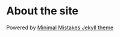 # About the site
Powered by [Minimal Mistakes Jekyll theme](https://mmistakes.github.io/minimal-mistakes/)
